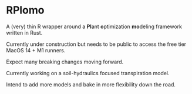 # RPlomo

A (very) thin R wrapper around a **Pl**ant **o**ptimization **mo**deling framework written in Rust.

Currently under construction but needs to be public to access the free tier MacOS 14 + M1 runners.

Expect many breaking changes moving forward. 

Currently working on a soil-hydraulics focused transpiration model.

Intend to add more models and bake in more flexibility down the road.